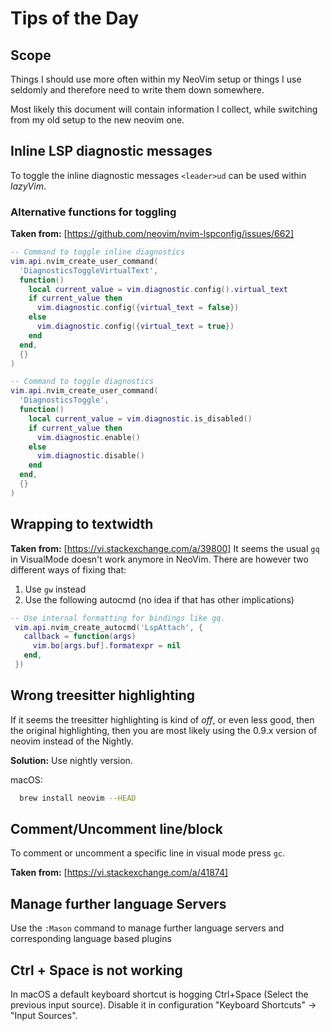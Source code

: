 # Tips of the Day

## Scope

Things I should use more often within my NeoVim setup or things I use seldomly
and therefore need to write them down somewhere.

Most likely this document will contain information I collect, while switching
from my old setup to the new neovim one.

## Inline LSP diagnostic messages

To toggle the inline diagnostic messages `<leader>ud` can be used within *lazyVim*.

### Alternative functions for toggling

**Taken from:** [https://github.com/neovim/nvim-lspconfig/issues/662]

```lua
-- Command to toggle inline diagnostics
vim.api.nvim_create_user_command(
  'DiagnosticsToggleVirtualText',
  function()
    local current_value = vim.diagnostic.config().virtual_text
    if current_value then
      vim.diagnostic.config({virtual_text = false})
    else
      vim.diagnostic.config({virtual_text = true})
    end
  end,
  {}
)

-- Command to toggle diagnostics
vim.api.nvim_create_user_command(
  'DiagnosticsToggle',
  function()
    local current_value = vim.diagnostic.is_disabled()
    if current_value then
      vim.diagnostic.enable()
    else
      vim.diagnostic.disable()
    end
  end,
  {}
)
```

## Wrapping to textwidth

**Taken from:** [https://vi.stackexchange.com/a/39800]
It seems the usual `gq` in VisualMode doesn't work anymore in NeoVim. There are
however two different ways of fixing that:

1. Use `gw` instead
2. Use the following autocmd (no idea if that has other implications)

```lua
-- Use internal formatting for bindings like gq. 
 vim.api.nvim_create_autocmd('LspAttach', { 
   callback = function(args) 
     vim.bo[args.buf].formatexpr = nil 
   end, 
 })
```

## Wrong treesitter highlighting

If it seems the treesitter highlighting is kind of *off*, or even less good,
then the original highlighting, then you are most likely using the 0.9.x
version of neovim instead of the Nightly.

**Solution:** Use nightly version.

macOS:

```sh
  brew install neovim --HEAD
```

## Comment/Uncomment line/block

To comment or uncomment a specific line in visual mode press `gc`.

**Taken from:** [https://vi.stackexchange.com/a/41874]

## Manage further language Servers

Use the `:Mason` command to manage further language servers and corresponding
language based plugins

## Ctrl + Space is not working

In macOS a default keyboard shortcut is hogging Ctrl+Space (Select the previous
input source). Disable it in configuration "Keyboard Shortcuts" -> "Input
Sources".
